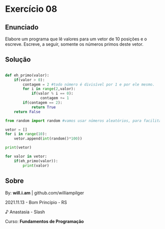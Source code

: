 # Exercício 08

## Enunciado

Elabore um programa que lê valores para um vetor de 10 posições e o escreve. Escreve, a seguir, somente os números primos deste vetor.

## Solução

```py

def eh_primo(valor):
    if(valor > 0):
        contagem = 2 #todo número é divisível por 1 e por ele mesmo.
        for i in range(2,valor):
            if(valor % i == 0):
                contagem += 1
        if(contagem == 2):
            return True
    return False

from random import random #vamos usar números aleatórios, para facilitar nossa vida

vetor = []
for i in range(10):
    vetor.append(int(random()*100))

print(vetor)

for valor in vetor:
    if(eh_primo(valor)):
        print(valor)

```

## Sobre

By: **will.i.am** | github.com/williampilger

2021.11.13 - Bom Princípio - RS

♪ Anastasia - Slash

Curso: **Fundamentos de Programação**
